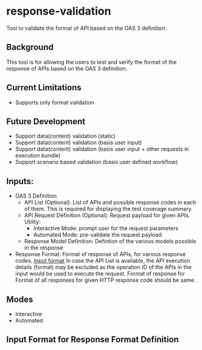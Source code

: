 # response-validation
Tool to validate the format of API based on the OAS 3 definition.

## Background
This tool is for allowing the users to test and verify the format of the response of APIs based on the OAS 3 definition.

## Current Limitations
- Supports only format validation

## Future Development
- Support data(content) validation (static)
- Support data(content) validation (basis user input)
- Support data(content) validation (basis user input + other requests in execution bundle)
- Support scenario based validation (basis user defined workflow)

## Inputs:
- OAS 3 Definition
  - API List (Optional): List of APIs and possible response codes in each of them. This is required for displaying the test coverage summary.
  - API Request Definition (Optional): Request payload for given APIs. Utility:
    - Interactive Mode: prompt user for the request parameters
    - Automated Mode: pre-validate the request payload
  - Response Model Definition: Defintion of the various models possible in the response
- Response Format: Format of response of APIs, for various response codes. [Input format](#input-format-for-response-format-definition)
In case the API List is available, the API execution details (format) may be excluded as the operation ID of the APIs in the input would be used to execute the request.
Format of response for  Format of all responses for given HTTP response code should be same.

## Modes
- Interactive
- Automated

## Input Format for Response Format Definition
